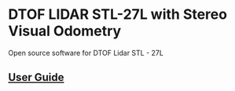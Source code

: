 # DTOF LIDAR STL-27L with Stereo Visual Odometry

Open source software for DTOF Lidar STL - 27L

## [User Guide](https://spotpear.com/index/study/detail/id/1043.html)



